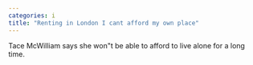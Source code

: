```yaml
---
categories: i
title: "Renting in London I cant afford my own place"
---
```

Tace McWilliam says she won"t be able to afford to live alone for a long time.